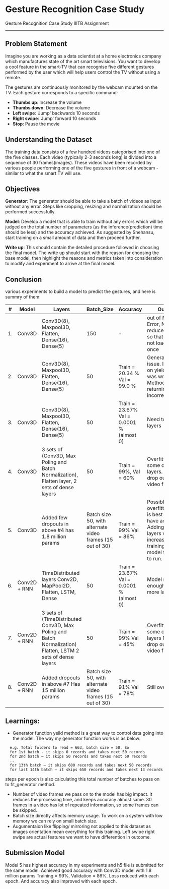 # Gesture Recognition Case Study

Gesture Recognition Case Study IIITB Assignment

---

## Problem Statement

Imagine you are working as a data scientist at a home electronics company which manufactures state of the art smart televisions. You want to develop a cool feature in the smart-TV that can recognise five different gestures performed by the user which will help users control the TV without using a remote.

The gestures are continuously monitored by the webcam mounted on the TV. Each gesture corresponds to a specific command:

- **Thumbs up**: Increase the volume
- **Thumbs down**: Decrease the volume
- **Left swipe**: 'Jump' backwards 10 seconds
- **Right swipe**: 'Jump' forward 10 seconds
- **Stop**: Pause the movie

## Understanding the Dataset

The training data consists of a few hundred videos categorised into one of the five classes. Each video (typically 2-3 seconds long) is divided into a sequence of 30 frames(images). These videos have been recorded by various people performing one of the five gestures in front of a webcam - similar to what the smart TV will use.

## Objectives

**Generator**: The generator should be able to take a batch of videos as input without any error. Steps like cropping, resizing and normalization should be performed successfully.

**Model**: Develop a model that is able to train without any errors which will be judged on the total number of parameters (as the inference(prediction) time should be less) and the accuracy achieved. As suggested by Snehansu, start training on a small amount of data and then proceed further.

**Write up**: This should contain the detailed procedure followed in choosing the final model. The write up should start with the reason for choosing the base model, then highlight the reasons and metrics taken into consideration to modify and experiment to arrive at the final model.

## Conclusion

various experiments to build a model to predict the gestures, and here is summry of them:

| #   | Model        | Layers                                                                                                      | Batch_Size                                                | Accuracy                                 | Outcome                                                                                                                                              |
| --- | ------------ | ----------------------------------------------------------------------------------------------------------- | --------------------------------------------------------- | ---------------------------------------- | ---------------------------------------------------------------------------------------------------------------------------------------------------- |
| 1.  | Conv3D       | Conv3D(8), Maxpool3D, Flatten, Dense(16), Dense(5)                                                          | 150                                                       | -                                        | out of Memory Error, Need to reduce batch size so that all data is not loaded at once                                                                |
| 2.  | Conv3D       | Conv3D(8), Maxpool3D, Flatten, Dense(16), Dense(5)                                                          | 50                                                        | Train = 20.34 % Val = 99.0 %             | Generator had issue. Indentation on yield statement was wrong. Method was returning incorrect data.                                                  |
| 3.  | Conv3D       | Conv3D(8), Maxpool3D, Flatten, Dense(16), Dense(5)                                                          | 50                                                        | Train = 23.67% Val = 0.0001 % (almost 0) | Need to add more layers                                                                                                                              |
| 4.  | Conv3D       | 3 sets of (Conv3D, Max Poling and Batch Normalization), Flatten layer, 2 sets of dense layers               | 50                                                        | Train = 99%, Val = 60%                   | Overfitting,mNeed some dropout layers. Need to drop out some video frames                                                                            |
| 5.  | Conv3D       | Added few dropouts in above #4 has 1.8 million params                                                       | Batch size 50, with alternate video frames (15 out of 30) | Train = 99% Val = 86%                    | Possibly still overfitting But this is best accuracy I have achieved. Adding more layers was increasing training time. This model tool hours to run. |
| 6.  | Conv2D + RNN | TimeDistributed layers Conv2D, MapPool2D, Flatten, LSTM, Dense                                              | 50                                                        | Train = 23.67% Val = 0.0001 % (almost 0) | Model not trained enough, need more layers                                                                                                           |
| 7.  | Conv2D + RNN | 3 sets of (TimeDistributed Conv3D, Max Poling and Batch Normalization) Flatten, LSTM 2 sets of dense layers | 50                                                        | Train = 99% Val = 45%                    | Overfitting Need some dropout layers Need to drop out some video frames                                                                              |
| 8.  | Conv2D + RNN | Added dropouts in above #7 Has 15 million params                                                            | Batch size 50, with alternate video frames (15 out of 30) | Train = 91% Val = 78%                    | Still overfitting                                                                                                                                    |

## Learnings:

- Generator function yeild method is a great way to control data going into the model. The way my generator function works is as below:

```
  e.g. Total folders to read = 663, batch size = 50, So
  for 1st batch - it skips 0 records and takes next 50 records
  for 2nd batch – it skips 50 records and takes next 50 records
  ..
  for 13th batch – it skips 600 records and takes next 50 records
  for last 14th batch – it skips 650 records and takes next 13 records
```

steps per epoch is also calculating this total number of batches to pass on to fit_generator method.

- Number of video frames we pass on to the model has big impact. It reduces the processing time, and keeps accuracy almost same. 30 frames in a video has lot of repeated information, so some frames can be skipped.
- Batch size directly affects memory usage. To work on a system with low memory we can rely on small batch size.
- Augumentaion like flipping/ mirroring not applied to this dataset as images orientation mean everything for this training. Left swipe right swipe are actual features we want to have differention in outcome.

## Submission Model

Model 5 has highest accuracy in my experiments and h5 file is submitted for the same model. Achieved good accuracy with Conv3D model with 1.8 million params Training = 99%, Validation = 86%. Loss reduced with each epoch. And accuracy also improved with each epoch.
